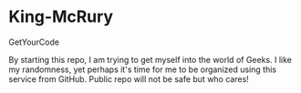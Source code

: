 # King-McRury
GetYourCode

By starting this repo, I am trying to get myself into the world of Geeks. I like my randomness, yet perhaps it's time for me to be organized using this service from GitHub. Public repo will not be safe but who cares!
